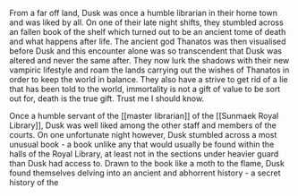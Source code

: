 From a far off land, Dusk was once a humble librarian in their home town and was liked by all. On one of their late night shifts, they stumbled across an fallen book of the shelf which turned out to be an ancient tome of death and what happens after life. The ancient god Thanatos was then visualised before Dusk and this encounter alone was so transcendent that Dusk was altered and never the same after. They now lurk the shadows with their new vampiric lifestyle and roam the lands carrying out the wishes of Thanatos in order to keep the world in balance. They also have a strive to get rid of a lie that has been told to the world, immortality is not a gift of value to be sort out for, death is the true gift. Trust me I should know.  

Once a humble servant of the [[master librarian]] of the [[Sunmaek Royal Library]], Dusk was well liked among the other staff and members of the courts. On one unfortunate night however, Dusk stumbled across a most unusual book - a book unlike any that would usually be found within the halls of the Royal Library, at least not in the sections under heavier guard than Dusk had access to. Drawn to the book like a moth to the flame, Dusk found themselves delving into an ancient and abhorrent history - a secret history of the 